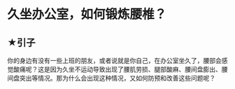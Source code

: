 # 久坐办公室，如何锻炼腰椎？

## ★引子

你的身边有没有一些上班的朋友，或者说就是你自己，在办公室坐久了，腰部会感觉酸痛呢？这是因为久坐不运动导致出现了腰肌劳损、腿部酸麻、腰间盘膨出、腰间盘突出等情况。那为什么会出现这种情况，又如何防预和改善这些问题呢？